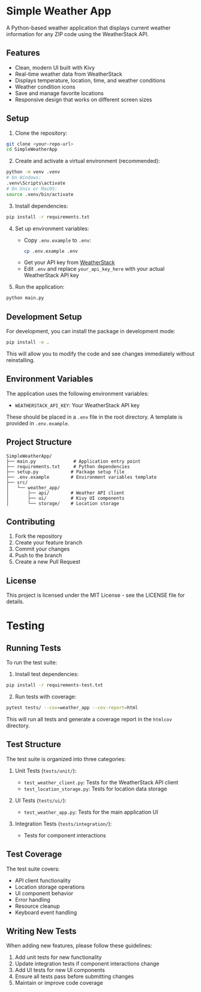 # Simple Weather App

A Python-based weather application that displays current weather information for any ZIP code using the WeatherStack API.

## Features
- Clean, modern UI built with Kivy
- Real-time weather data from WeatherStack
- Displays temperature, location, time, and weather conditions
- Weather condition icons
- Save and manage favorite locations
- Responsive design that works on different screen sizes

## Setup

1. Clone the repository:
```bash
git clone <your-repo-url>
cd SimpleWeatherApp
```

2. Create and activate a virtual environment (recommended):
```bash
python -m venv .venv
# On Windows:
.venv\Scripts\activate
# On Unix or MacOS:
source .venv/bin/activate
```

3. Install dependencies:
```bash
pip install -r requirements.txt
```

4. Set up environment variables:
   - Copy `.env.example` to `.env`:
     ```bash
     cp .env.example .env
     ```
   - Get your API key from [WeatherStack](https://weatherstack.com/)
   - Edit `.env` and replace `your_api_key_here` with your actual WeatherStack API key

5. Run the application:
```bash
python main.py
```

## Development Setup

For development, you can install the package in development mode:
```bash
pip install -e .
```

This will allow you to modify the code and see changes immediately without reinstalling.

## Environment Variables

The application uses the following environment variables:

- `WEATHERSTACK_API_KEY`: Your WeatherStack API key

These should be placed in a `.env` file in the root directory. A template is provided in `.env.example`.

## Project Structure

```
SimpleWeatherApp/
├── main.py              # Application entry point
├── requirements.txt     # Python dependencies
├── setup.py            # Package setup file
├── .env.example        # Environment variables template
├── src/
│   └── weather_app/
│       ├── api/        # Weather API client
│       ├── ui/         # Kivy UI components
│       └── storage/    # Location storage
```

## Contributing

1. Fork the repository
2. Create your feature branch
3. Commit your changes
4. Push to the branch
5. Create a new Pull Request

## License

This project is licensed under the MIT License - see the LICENSE file for details.

# Testing

## Running Tests

To run the test suite:

1. Install test dependencies:
```bash
pip install -r requirements-test.txt
```

2. Run tests with coverage:
```bash
pytest tests/ --cov=weather_app --cov-report=html
```

This will run all tests and generate a coverage report in the `htmlcov` directory.

## Test Structure

The test suite is organized into three categories:

1. Unit Tests (`tests/unit/`):
   - `test_weather_client.py`: Tests for the WeatherStack API client
   - `test_location_storage.py`: Tests for location data storage

2. UI Tests (`tests/ui/`):
   - `test_weather_app.py`: Tests for the main application UI

3. Integration Tests (`tests/integration/`):
   - Tests for component interactions

## Test Coverage

The test suite covers:
- API client functionality
- Location storage operations
- UI component behavior
- Error handling
- Resource cleanup
- Keyboard event handling

## Writing New Tests

When adding new features, please follow these guidelines:
1. Add unit tests for new functionality
2. Update integration tests if component interactions change
3. Add UI tests for new UI components
4. Ensure all tests pass before submitting changes
5. Maintain or improve code coverage 